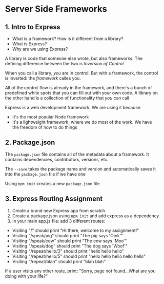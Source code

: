 # Server Side Frameworks

## 1. Intro to Express

- What is a framework? How is it different from a library?
- What is Express?
- Why are we using Express?

A library is code that someone else wrote, but also frameworks. The defining difference between the two is _Inversion of Control_

When you call a library, _you_ are in control. But with a framework, the control is inverted: the _framework_ calles you.

All of the control flow is already in the framework, and there's a bunch of predefined white spots that you can fill out with your own code. A library on the other hand is a collection of functionality that _you_ can call

Express is a web development framework. We are using it because:
- It's the most popular Node framework
- It's a lightweight framework, where we do most of the work. We have the freedom of how to do things

## 2. Package.json

The `package.json` file contains all of the metadata about a framework. It contains dependencies, contributors, versions, etc.

The `--save` takes the package name and version and automatically saves it into the `package.json` file if we have one

Using `npm init` creates a new `package.json` file

## 3. Express Routing Assignment

1. Create a brand new Express app from scratch
2. Create a package.json using `npm init` and add express as a dependency
3. In your main app.js file: add 3 different routes:

- Visiting "/" should print "Hi there, welcome to my assignment!"
- Visiting "/speak/pig" should print "The pig says 'Oink'"
- Visiting "/speak/cow" should print "The cow says 'Moo'"
- Visiting "/speak/dog" should print "The dog says 'Woof'"
- Visiting "/repeat/hello/3" should print "hello hello hello"
- Visiting "/repeat/hello/5" should print "hello hello hello hello hello"
- Visiting "/repeat/blah" should print "blah blah"

If a user visits any other route, print: "Sorry, page not found...What are you doing with your life?"